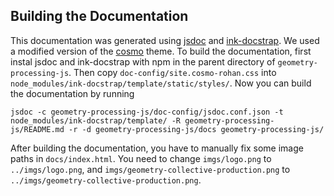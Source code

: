 ## Building the Documentation

This documentation was generated using [jsdoc](http://usejsdoc.org/) and [ink-docstrap](https://www.npmjs.com/package/ink-docstrap). We used a modified version of the [cosmo](http://docstrap.github.io/docstrap/themes/cosmo/) theme. To build the documentation, first instal jsdoc and ink-docstrap with npm in the parent directory of `geometry-processing-js`. Then copy `doc-config/site.cosmo-rohan.css` into `node_modules/ink-docstrap/template/static/styles/`. Now you can build the documentation by running
```
jsdoc -c geometry-processing-js/doc-config/jsdoc.conf.json -t node_modules/ink-docstrap/template/ -R geometry-processing-js/README.md -r -d geometry-processing-js/docs geometry-processing-js/
```
After building the documentation, you have to manually fix some image paths in `docs/index.html`. You need to change `imgs/logo.png` to `../imgs/logo.png`, and `imgs/geometry-collective-production.png` to `../imgs/geometry-collective-production.png`.
